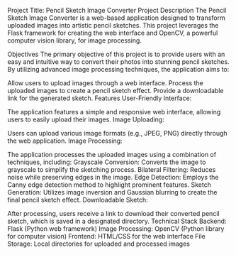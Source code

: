 Project Title: Pencil Sketch Image Converter
Project Description
The Pencil Sketch Image Converter is a web-based application designed to transform uploaded images into artistic pencil sketches. This project leverages the Flask framework for creating the web interface and OpenCV, a powerful computer vision library, for image processing.

Objectives
The primary objective of this project is to provide users with an easy and intuitive way to convert their photos into stunning pencil sketches. By utilizing advanced image processing techniques, the application aims to:

Allow users to upload images through a web interface.
Process the uploaded images to create a pencil sketch effect.
Provide a downloadable link for the generated sketch.
Features
User-Friendly Interface:

The application features a simple and responsive web interface, allowing users to easily upload their images.
Image Uploading:

Users can upload various image formats (e.g., JPEG, PNG) directly through the web application.
Image Processing:

The application processes the uploaded images using a combination of techniques, including:
Grayscale Conversion: Converts the image to grayscale to simplify the sketching process.
Bilateral Filtering: Reduces noise while preserving edges in the image.
Edge Detection: Employs the Canny edge detection method to highlight prominent features.
Sketch Generation: Utilizes image inversion and Gaussian blurring to create the final pencil sketch effect.
Downloadable Sketch:

After processing, users receive a link to download their converted pencil sketch, which is saved in a designated directory.
Technical Stack
Backend: Flask (Python web framework)
Image Processing: OpenCV (Python library for computer vision)
Frontend: HTML/CSS for the web interface
File Storage: Local directories for uploaded and processed images
